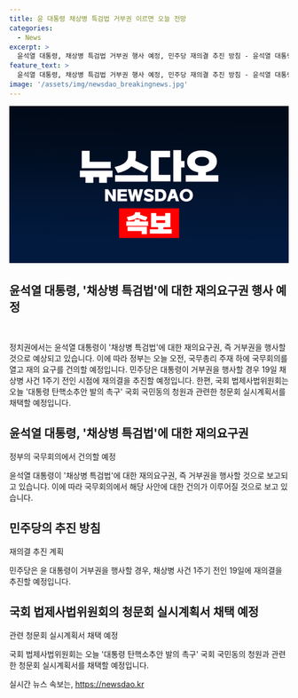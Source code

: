 ```yaml
---
title: 윤 대통령 채상병 특검법 거부권 이르면 오늘 전망
categories:
  - News
excerpt: >
  윤석열 대통령, 채상병 특검법 거부권 행사 예정, 민주당 재의결 추진 방침 - 윤석열 대통령이 오늘 거부권을 행사할 예정인 채상병 특검법에 대해, 민주당은 재의결을 추진할 예정이라고 밝혔습니다. 또한, 국회 법제사법위원회는 대통령 탄핵소추안 발의 촉구 국민동의 청원과 관련한 청문회 실시계획서를 채택할 예정입니다. (150자)
feature_text: >
  윤석열 대통령, 채상병 특검법 거부권 행사 예정, 민주당 재의결 추진 방침 - 윤석열 대통령이 오늘 거부권을 행사할 예정인 채상병 특검법에 대해, 민주당은 재의결을 추진할 예정이라고 밝혔습니다. 또한, 국회 법제사법위원회는 대통령 탄핵소추안 발의 촉구 국민동의 청원과 관련한 청문회 실시계획서를 채택할 예정입니다. (150자)
image: '/assets/img/newsdao_breakingnews.jpg'
---
```


<p><img src="/assets/img/newsdao_breakingnews.jpg" alt="implanttips 속보" /></p>

<h2>윤석열 대통령, '채상병 특검법'에 대한 재의요구권 행사 예정</h2>

<p data-ke-size="size16">&nbsp;</p>

<p>정치권에서는 윤석열 대통령이 '채상병 특검법'에 대한 재의요구권, 즉 거부권을 행사할 것으로 예상되고 있습니다. 이에 따라 정부는 오늘 오전, 국무총리 주재 하에 국무회의를 열고 재의 요구를 건의할 예정입니다. 민주당은 대통령이 거부권을 행사할 경우 19일 채상병 사건 1주기 전인 시점에 재의결을 추진할 예정입니다. 한편, 국회 법제사법위원회는 오늘 '대통령 탄핵소추안 발의 촉구' 국회 국민동의 청원과 관련한 청문회 실시계획서를 채택할 예정입니다.</p></p>

<h2 data-ke-size="size26">윤석열 대통령, '채상병 특검법'에 대한 재의요구권</h2>

<p data-ke-size="size16">정부의 국무회의에서 건의할 예정</p>

<p>윤석열 대통령이 '채상병 특검법'에 대한 재의요구권, 즉 거부권을 행사할 것으로 보고되고 있습니다. 이에 따라 국무회의에서 해당 사안에 대한 건의가 이루어질 것으로 보고 있습니다.</p>

<h2 data-ke-size="size26">민주당의 추진 방침</h2>

<p data-ke-size="size16">재의결 추진 계획</p>

<p>민주당은 윤 대통령이 거부권을 행사할 경우, 채상병 사건 1주기 전인 19일에 재의결을 추진할 예정입니다.</p>

<h2 data-ke-size="size26">국회 법제사법위원회의 청문회 실시계획서 채택 예정</h2>

<p data-ke-size="size16">관련 청문회 실시계획서 채택 예정</p>

<p>국회 법제사법위원회는 오늘 '대통령 탄핵소추안 발의 촉구' 국회 국민동의 청원과 관련한 청문회 실시계획서를 채택할 예정입니다.</p>
실시간 뉴스 속보는, <a href="https://newsdao.kr" rel="dofollow">https://newsdao.kr</a>


